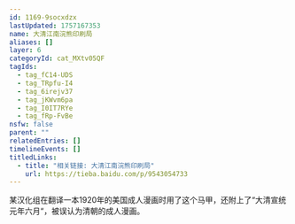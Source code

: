 ```yaml
---
id: 1169-9socxdzx
lastUpdated: 1757167353
name: 大清江南浣熊印刷局
aliases: []
layer: 6
categoryId: cat_MXtv05QF
tagIds:
  - tag_fC14-UDS
  - tag_TRpfu-I4
  - tag_6irejv37
  - tag_jKWvm6pa
  - tag_I0IT7RYe
  - tag_fRp-FvBe
nsfw: false
parent: ""
relatedEntries: []
timelineEvents: []
titledLinks:
  - title: "相关链接: 大清江南浣熊印刷局"
    url: https://tieba.baidu.com/p/9543054733
---
```


某汉化组在翻译一本1920年的美国成人漫画时用了这个马甲，还附上了“大清宣统元年六月“，被误认为清朝的成人漫画。